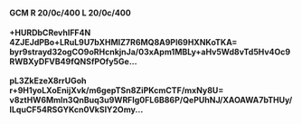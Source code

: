 #### GCM R 20/0c/400 L 20/0c/400
**+HURDbCRevhIFF4N**<br/>**4ZJEJdPBo+LRuL9U7bXHMIZ7R6MQ8A9Pl69HXNKoTKA=**<br/>**byr9strayd32ogCO9oRHcnkjnJa/03xApm1MBLy+aHv5Wd8vTd5Hv4Oc9RWBXyDFVB49fQNSfPOfy5Ge...**<br/><br/>
**pL3ZkEzeX8rrUGoh**<br/>**r+9H1yoLXoEnijXvk/m6gepTSn8ZiPKcmCTF/mxNy8U=**<br/>**v8ztHW6Mmln3QnBuq3u9WRFIg0FL6B86P/QePUhNJ/XAOAWA7bTHUy/ILquCF54RSGYKcn0VkSIY2Omy...**